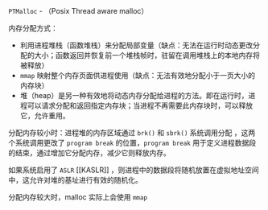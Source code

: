 `PTMalloc` - （Posix Thread aware malloc）

内存分配方式：
- 利用进程堆栈（函数堆栈）来分配局部变量（缺点：无法在运行时动态更改分配的大小；函数返回并恢复前一个堆栈帧时，驻留在调用堆栈上的本地内存将被释放）
- `mmap` 映射整个内存页面供进程使用（缺点：无法有效地分配小于一页大小的内存块）
- 堆（heap）是另一种有效地将动态内存分配给进程的方法。即在运行时，进程可以请求分配和返回指定内存块；当进程不再需要此内存块时，可以释放它，允许重用。

分配内存较小时：进程堆的内存区域通过 `brk()` 和 `sbrk()` 系统调用分配 ，这两个系统调用更改了 `program break` 的位置，`program break` 用于定义进程数据段的结束，通过增加它分配内存，减少它则释放内存。

如果系统启用了 `ASLR`  [[KASLR]] ，则进程中的数据段将随机放置在虚拟地址空间中，这允许对堆的基址进行有效的随机化。 

分配内存较大时，malloc 实际上会使用 `mmap`



